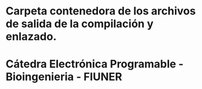 # Carpeta contenedora de los archivos de salida de la compilación y enlazado.
# Cátedra Electrónica Programable - Bioingenieria - FIUNER
